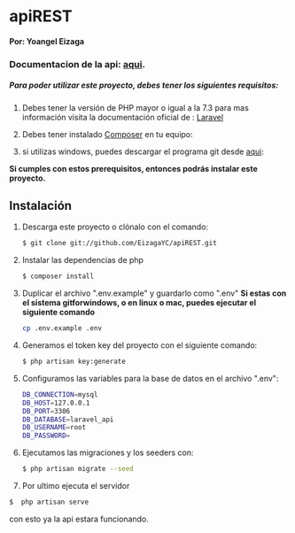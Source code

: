 # apiREST
#### Por: Yoangel Eizaga
### **Documentacion de la api: [aqui](https://documenter.getpostman.com/view/13318147/Tzm2Ke2h).**

##### Para poder utilizar este proyecto, debes tener los siguientes requisitos:
1) Debes tener la versión de PHP mayor o igual a la 7.3
para mas información visita la documentación oficial de : 
[Laravel](https://laravel.com/docs/8.x)

2) Debes tener instalado [Composer](https://getcomposer.org/) en tu equipo: 

3) si utilizas windows, puedes descargar el programa git desde [aqui](https://gitforwindows.org/): 

**Si cumples con estos prerequisitos, entonces podrás instalar este proyecto.**


## Instalación

1) Descarga este proyecto o clónalo con el comando: 

    ```sh
    $ git clone git://github.com/EizagaYC/apiREST.git
    ```
2) Instalar las dependencias de php
    ```sh
    $ composer install
    ```
3) Duplicar el archivo ".env.example" y guardarlo como ".env" 
__Si estas con el sistema gitforwindows, o en linux o mac, puedes ejecutar el siguiente comando__

    ```sh
    cp .env.example .env
    ```
4) Generamos el token key del proyecto con el siguiente comando:
    ```sh
    $ php artisan key:generate
    ```
5) Configuramos las variables para la base de datos en el archivo ".env":
    ```sh
    DB_CONNECTION=mysql
    DB_HOST=127.0.0.1
    DB_PORT=3306
    DB_DATABASE=laravel_api
    DB_USERNAME=root
    DB_PASSWORD=
    ```
6) Ejecutamos las migraciones y los seeders con:
    ```sh
    $ php artisan migrate --seed
    ```
8) Por ultimo ejecuta el servidor 
```sh
$  php artisan serve
```
con esto ya la api estara funcionando.

